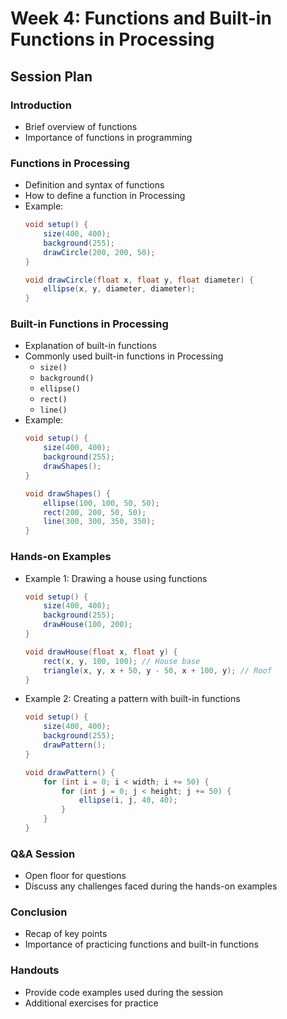 # Week 4: Functions and Built-in Functions in Processing

## Session Plan

### Introduction
- Brief overview of functions
- Importance of functions in programming

### Functions in Processing
- Definition and syntax of functions
- How to define a function in Processing
- Example:
    ```java
    void setup() {
        size(400, 400);
        background(255);
        drawCircle(200, 200, 50);
    }

    void drawCircle(float x, float y, float diameter) {
        ellipse(x, y, diameter, diameter);
    }
    ```

### Built-in Functions in Processing
- Explanation of built-in functions
- Commonly used built-in functions in Processing
    - `size()`
    - `background()`
    - `ellipse()`
    - `rect()`
    - `line()`
- Example:
    ```java
    void setup() {
        size(400, 400);
        background(255);
        drawShapes();
    }

    void drawShapes() {
        ellipse(100, 100, 50, 50);
        rect(200, 200, 50, 50);
        line(300, 300, 350, 350);
    }
    ```

### Hands-on Examples
- Example 1: Drawing a house using functions
    ```java
    void setup() {
        size(400, 400);
        background(255);
        drawHouse(100, 200);
    }

    void drawHouse(float x, float y) {
        rect(x, y, 100, 100); // House base
        triangle(x, y, x + 50, y - 50, x + 100, y); // Roof
    }
    ```
- Example 2: Creating a pattern with built-in functions
    ```java
    void setup() {
        size(400, 400);
        background(255);
        drawPattern();
    }

    void drawPattern() {
        for (int i = 0; i < width; i += 50) {
            for (int j = 0; j < height; j += 50) {
                ellipse(i, j, 40, 40);
            }
        }
    }
    ```

### Q&A Session
- Open floor for questions
- Discuss any challenges faced during the hands-on examples

### Conclusion
- Recap of key points
- Importance of practicing functions and built-in functions

### Handouts
- Provide code examples used during the session
- Additional exercises for practice
